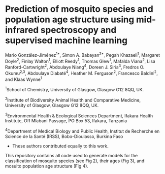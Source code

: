 # Prediction of mosquito species and population age structure using mid-infrared spectroscopy and supervised machine learning

Mario González-Jiménez<sup>1*</sup>, Simon A. Babayan<sup>2*</sup>, Pegah Khazaeli<sup>1</sup>, Margaret Doyle<sup>2</sup>, Finlay Walton<sup>1</sup>, Elliott Reedy<sup>1</sup>, Thomas Glew<sup>1</sup>, Mafalda Viana<sup>2</sup>, Lisa Ranford-Cartwright<sup>2</sup>, Abdoulaye Niang<sup>4</sup>, Doreen J. Siria<sup>3</sup>, Fredros O. Okumu<sup>2,3</sup>, Abdoulaye Diabaté<sup>4</sup>, Heather M. Ferguson<sup>2</sup>, Francesco Baldini<sup>2</sup>, and Klaas Wynne<sup>1</sup>

 

<sup>1</sup>School of Chemistry, University of Glasgow, Glasgow G12 8QQ, UK.

<sup>2</sup>Institute of Biodiversity Animal Health and Comparative Medicine, University of Glasgow, Glasgow G12 8QQ, UK.

<sup>3</sup>Environmental Health & Ecological Sciences Department, Ifakara Health Institute, Off Mlabani Passage, PO Box 53, Ifakara, Tanzania

<sup>4</sup>Department of Medical Biology and Public Health, Institut de Recherche en Science de la Santé (IRSS), Bobo-Dioulasso, Burkina Faso

* These authors contributed equally to this work.
 
 This repository contains all code used to generate models for the classification of mosquito species (see Fig 2), their ages (Fig 3), and mosuito population age structure (Fig 4).
